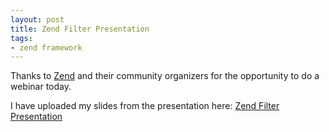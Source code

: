 ```yaml
---
layout: post
title: Zend Filter Presentation
tags:
- zend framework
---
```


Thanks to [Zend](http://zend.com) and their community organizers for the opportunity to do a webinar today.  

I have uploaded my slides from the presentation here: [Zend Filter Presentation](/uploads/2011/Zend_Filter.pdf)
